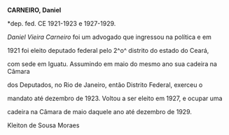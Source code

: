 **CARNEIRO, Daniel**



\*dep. fed. CE 1921-1923 e 1927-1929.



*Daniel Vieira Carneiro* foi um advogado que ingressou na política e em

1921 foi eleito deputado federal pelo 2^o^ distrito do estado do Ceará,

com sede em Iguatu. Assumindo em maio do mesmo ano sua cadeira na Câmara

dos Deputados, no Rio de Janeiro, então Distrito Federal, exerceu o

mandato até dezembro de 1923. Voltou a ser eleito em 1927, e ocupar uma

cadeira na Câmara de maio daquele ano até dezembro de 1929.



Kleiton de Sousa Moraes



